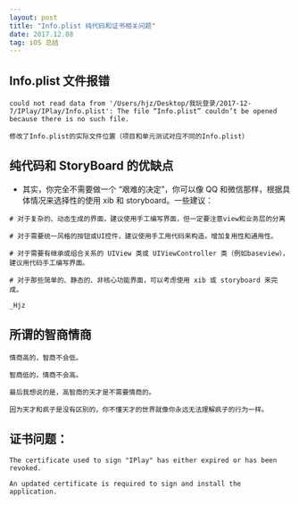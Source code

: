 ```yaml
---
layout: post
title: "Info.plist 纯代码和证书相关问题"
date: 2017.12.08
tag: iOS 总结 
---
```


## Info.plist 文件报错

```
could not read data from '/Users/hjz/Desktop/我玩登录/2017-12-7/IPlay/IPlay/Info.plist': The file “Info.plist” couldn’t be opened because there is no such file.

修改了Info.plist的实际文件位置（项目和单元测试对应不同的Info.plist）
```
## 纯代码和 StoryBoard 的优缺点
- 其实，你完全不需要做一个 “艰难的决定”，你可以像 QQ 和微信那样，根据具体情况来选择性的使用 xib 和 storyboard。一些建议：

```
# 对于复杂的、动态生成的界面，建议使用手工编写界面，但一定要注意view和业务层的分离

# 对于需要统一风格的按钮或UI控件，建议使用手工用代码来构造。增加复用性和通用性。

# 对于需要有继承或组合关系的 UIView 类或 UIViewController 类（例如baseview），建议用代码手工编写界面。

# 对于那些简单的、静态的、非核心功能界面，可以考虑使用 xib 或 storyboard 来完成。
                                                                                    _Hjz
```

## 所谓的智商情商
```
情商高的，智商不会低。

智商低的，情商不会高。

最后我想说的是，高智商的天才是不需要情商的。

因为天才和疯子是没有区别的，你不懂天才的世界就像你永远无法理解疯子的行为一样。
```

## 证书问题：
```
The certificate used to sign "IPlay" has either expired or has been revoked. 

An updated certificate is required to sign and install the application.
```


